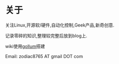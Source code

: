 # 关于

关注Linux,开源软/硬件,自动化控制,Geek产品,新奇创意.

记录零碎的知识,整理较完整后放到blog上.

wiki使用[gollum](https://github.com/gollum/gollum)搭建

Email: zodiac8765 AT gmail DOT com